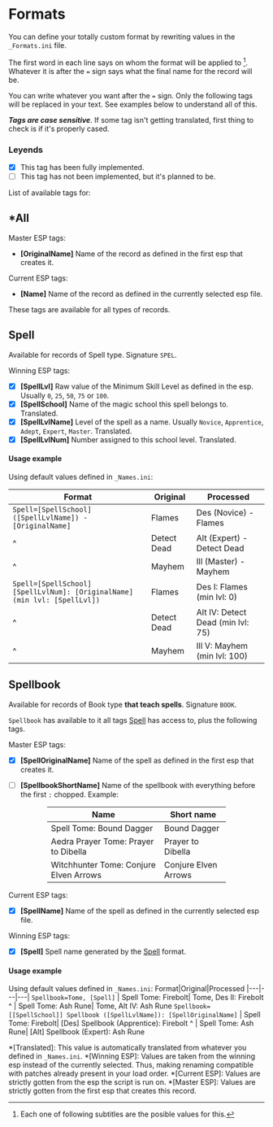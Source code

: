 # Formats
You can define your totally custom format by rewriting values in the `_Formats.ini` file.

The first word in each line says on whom the format will be applied to [^FormatNames].
Whatever it is after the `=` sign says what the final name for the record will be.
[^FormatNames]: Each one of following subtitles are the posible values for this.

You can write whatever you want after the `=` sign. Only the following tags will be replaced in your text.
See examples below to understand all of this.

***Tags are case sensitive***. If some tag isn't getting translated, first thing to check is if it's properly cased.

### Leyends
- [x] This tag has been fully implemented.
- [ ] This tag has not been implemented, but it's planned to be.

List of available tags for:

## \*All
Master ESP tags:
- **[OriginalName]** Name of the record as defined in the first esp that creates it.

Current ESP tags:

- **[Name]** Name of the record as defined in the currently selected esp file.

These tags are available for all types of records.

## Spell
Available for records of Spell type. Signature `SPEL`.

Winning ESP tags:
- [x] **[SpellLvl]** Raw value of the Minimum Skill Level as defined in the esp. Usually `0`, `25`, `50`, `75` or `100`.
- [x] **[SpellSchool]** Name of the magic school this spell belongs to. Translated.
- [x] **[SpellLvlName]** Level of the spell as a name. Usually `Novice`, `Apprentice`, `Adept`, `Expert`, `Master`. Translated.
- [x] **[SpellLvlNum]** Number assigned to this school level. Translated.

#### Usage example
Using default values defined in `_Names.ini`:

Format|Original|Processed
|---|---|---|
 `Spell=[SpellSchool] ([SpellLvlName]) - [OriginalName]` | Flames | Des (Novice) - Flames
 ^ | Detect Dead | Alt (Expert) - Detect Dead
 ^ | Mayhem | Ill (Master) - Mayhem
 `Spell=[SpellSchool] [SpellLvlNum]: [OriginalName] (min lvl: [SpellLvl])` | Flames | Des I: Flames (min lvl: 0)
^| Detect Dead | Alt IV: Detect Dead (min lvl: 75)
^|Mayhem|Ill V: Mayhem (min lvl: 100)

## Spellbook
Available for records of Book type **that teach spells**. Signature `BOOK`.

`Spellbook` has available to it all tags [Spell](#Spell) has access to, plus the following tags.

Master ESP tags:
- [x] **[SpellOriginalName]** Name of the spell as defined in the first esp that creates it.

- [ ] **[SpellbookShortName]** Name of the spellbook with everything before the first `:` chopped.
Example:

<div style="margin: 0 auto; width: 70%;">

|Name|Short name|
|---|---|
|Spell Tome: Bound Dagger| Bound Dagger|
|Aedra Prayer Tome: Prayer to Dibella| Prayer to Dibella|
|Witchhunter Tome: Conjure Elven Arrows| Conjure Elven Arrows|

</div>

Current ESP tags:
- [x] **[SpellName]** Name of the spell as defined in the currently selected esp file.

Winning ESP tags:
- [x] **[Spell]** Spell name generated by the [Spell](#Spell) format.

#### Usage example

Using default values defined in `_Names.ini`:
Format|Original|Processed
|---|---|---|
 `Spellbook=Tome, [Spell]` | Spell Tome: Firebolt| Tome, Des II: Firebolt
 ^ | Spell Tome: Ash Rune| Tome, Alt IV: Ash Rune
 `Spellbook=[[SpellSchool]] Spellbook ([SpellLvlName]): [SpellOriginalName]` | Spell Tome: Firebolt| [Des] Spellbook (Apprentice): Firebolt
 ^ | Spell Tome: Ash Rune| [Alt] Spellbook (Expert): Ash Rune



*[Translated]: This value is automatically translated from whatever you defined in `_Names.ini`.
*[Winning ESP]: Values are taken from the winning esp instead of the currently selected. Thus, making renaming compatible with patches already present in your load order.
*[Current ESP]: Values are strictly gotten from the esp the script is run on.
*[Master ESP]: Values are strictly gotten from the first esp that creates this record.
